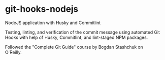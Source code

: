 # git-hooks-nodejs

NodeJS application with Husky and Commitlint

Testing, linting, and verification of the commit message using automated Git Hooks with help of
Husky, Commitlint, and lint-staged NPM packages.

Followed the "Complete Git Guide" course by Bogdan Stashchuk on O'Reilly.
